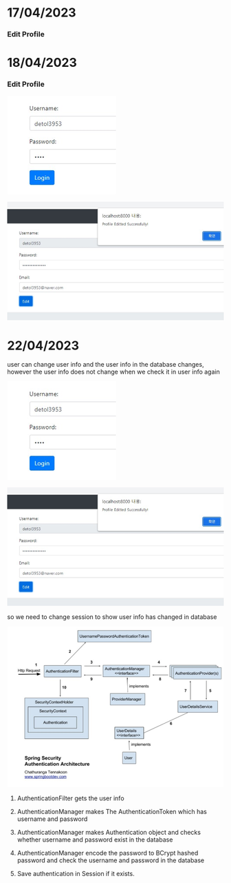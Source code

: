# 17/04/2023

### Edit Profile

# 18/04/2023

### Edit Profile

![image](./EditProfile.jpg)

![image](./EditProfile2.jpg)


# 22/04/2023

user can change user info and the user info in the database changes, however the user info does not change when we check it in user info again

![image](./EditProfile.jpg)

![image](./EditProfile2.jpg)


so we need to change session to show user info has changed in database


![image](./SpringSecurity.jpg)

1) AuthenticationFilter gets the user info

2) AuthenticationManager makes The AuthenticationToken which has username and password

3) AuthenticationManager makes Authentication object and checks whether username and password exist in the database

4) AuthenticationManager encode the password to BCrypt hashed password and check the username and password in the database

5) Save authentication in Session if it exists.
